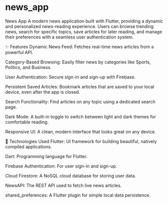 # news_app

News App
A modern news application built with Flutter, providing a dynamic and personalized news-reading experience. Users can browse trending news, search for specific topics, save articles for later reading, and manage their preferences with a seamless user authentication system.

✨ Features
Dynamic News Feed: Fetches real-time news articles from a powerful API.

Category-Based Browsing: Easily filter news by categories like Sports, Politics, and Business.

User Authentication: Secure sign-in and sign-up with Firebase.

Persistent Saved Articles: Bookmark articles that are saved to your local device, even after the app is closed.

Search Functionality: Find articles on any topic using a dedicated search page.

Dark Mode: A built-in toggle to switch between light and dark themes for comfortable reading.

Responsive UI: A clean, modern interface that looks great on any device.

🚀 Technologies Used
Flutter: UI framework for building beautiful, natively compiled applications.

Dart: Programming language for Flutter.

Firebase Authentication: For user sign-in and sign-up.

Cloud Firestore: A NoSQL cloud database for storing user data.

NewsAPI: The REST API used to fetch live news articles.

shared_preferences: A Flutter plugin for simple local data persistence.
